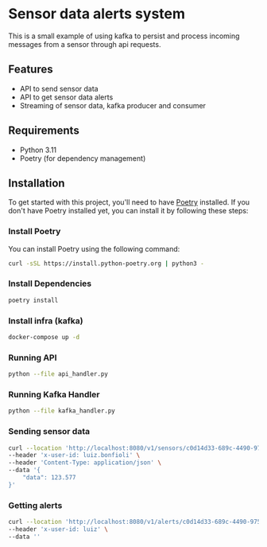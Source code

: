 # Sensor data alerts system

This is a small example of using kafka to persist and process incoming messages from a sensor through api requests.

## Features

- API to send sensor data
- API to get sensor data alerts
- Streaming of sensor data, kafka producer and consumer

## Requirements

- Python 3.11
- Poetry (for dependency management)

## Installation

To get started with this project, you'll need to have [Poetry](https://python-poetry.org/) installed. If you don't have Poetry installed yet, you can install it by following these steps:

### Install Poetry

You can install Poetry using the following command:

```bash
curl -sSL https://install.python-poetry.org | python3 -
```

### Install Dependencies

```bash
poetry install
```

### Install infra (kafka)

```bash
docker-compose up -d
```

### Running API
```bash
python --file api_handler.py
```

### Running Kafka Handler

```bash
python --file kafka_handler.py 
```

### Sending sensor data

```bash
curl --location 'http://localhost:8080/v1/sensors/c0d14d33-689c-4490-975a-6ae7128f54a9' \
--header 'x-user-id: luiz.bonfioli' \
--header 'Content-Type: application/json' \
--data '{
    "data": 123.577
}'
```

### Getting alerts

```bash
curl --location 'http://localhost:8080/v1/alerts/c0d14d33-689c-4490-975a-6ae7128f54a9' \
--header 'x-user-id: luiz' \
--data ''
```
